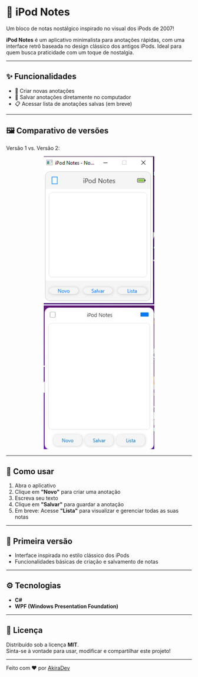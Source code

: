 # 🎵 iPod Notes

Um bloco de notas nostálgico inspirado no visual dos iPods de 2007!

**iPod Notes** é um aplicativo minimalista para anotações rápidas, com uma interface retrô baseada no design clássico dos antigos iPods. Ideal para quem busca praticidade com um toque de nostalgia.

---

## ✨ Funcionalidades

- 📝 Criar novas anotações  
- 💾 Salvar anotações diretamente no computador  
- 📋 Acessar lista de anotações salvas (em breve)  

---

## 🖼️ Comparativo de versões

Versão 1 vs. Versão 2:

<div align="center">
  <img src="https://github.com/akiradv/notes/blob/main/assets/v1.png" alt="Versão 1" width="300"/>
  <img src="https://github.com/akiradv/notes/blob/main/assets/v2.jpg" alt="Versão 2" width="300"/>
</div>

---

## 🚀 Como usar

1. Abra o aplicativo  
2. Clique em **"Novo"** para criar uma anotação  
3. Escreva seu texto  
4. Clique em **"Salvar"** para guardar a anotação  
5. Em breve: Acesse **"Lista"** para visualizar e gerenciar todas as suas notas  

---

## 🧪 Primeira versão

- Interface inspirada no estilo clássico dos iPods  
- Funcionalidades básicas de criação e salvamento de notas  

---

## ⚙️ Tecnologias

- **C#**  
- **WPF (Windows Presentation Foundation)**  

---

## 📄 Licença

Distribuído sob a licença **MIT**.  
Sinta-se à vontade para usar, modificar e compartilhar este projeto!

---

Feito com ❤️ por [AkiraDev](https://github.com/akiradv)